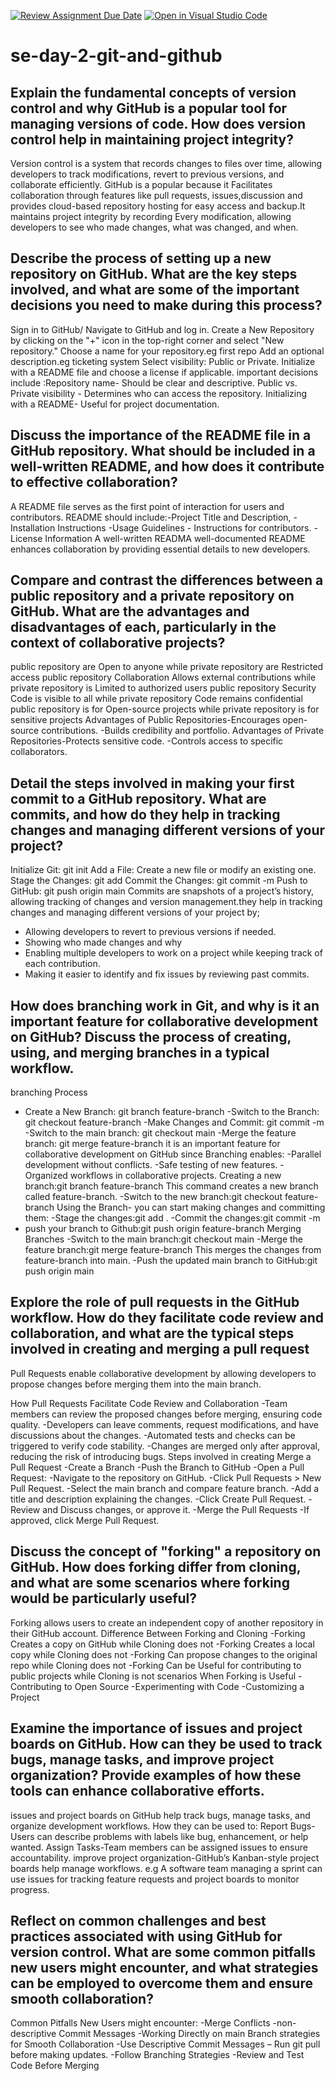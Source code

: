 [![Review Assignment Due Date](https://classroom.github.com/assets/deadline-readme-button-22041afd0340ce965d47ae6ef1cefeee28c7c493a6346c4f15d667ab976d596c.svg)](https://classroom.github.com/a/8wgCKhpZ)
[![Open in Visual Studio Code](https://classroom.github.com/assets/open-in-vscode-2e0aaae1b6195c2367325f4f02e2d04e9abb55f0b24a779b69b11b9e10269abc.svg)](https://classroom.github.com/online_ide?assignment_repo_id=18849451&assignment_repo_type=AssignmentRepo)
# se-day-2-git-and-github
## Explain the fundamental concepts of version control and why GitHub is a popular tool for managing versions of code. How does version control help in maintaining project integrity?

Version control is a system that records changes to files over time, allowing developers to track modifications, revert to previous versions, and collaborate efficiently.
GitHub is a popular because it Facilitates collaboration through features like pull requests, issues,discussion and provides cloud-based repository hosting for easy access and backup.It maintains project integrity by recording Every modification, allowing developers to see who made changes, what was changed, and when.

## Describe the process of setting up a new repository on GitHub. What are the key steps involved, and what are some of the important decisions you need to make during this process?

Sign in to GitHub/ Navigate to GitHub and log in.
Create a New Repository by clicking on the "+" icon in the top-right corner and select "New repository."
Choose a name for your repository.eg first repo
Add an optional description.eg ticketing system 
Select visibility: Public or Private.
Initialize with a README file and choose a license if applicable.
important decisions include :Repository name- Should be clear and descriptive.
                             Public vs. Private visibility - Determines who can access the repository.
                             Initializing with a README- Useful for project documentation.
                             
## Discuss the importance of the README file in a GitHub repository. What should be included in a well-written README, and how does it contribute to effective collaboration?

A README file serves as the first point of interaction for users and contributors.
 README should include:-Project Title and Description,
                      - Installation Instructions
                       -Usage Guidelines
                      - Instructions for contributors.
                      -License Information
A well-written READMA well-documented README enhances collaboration by providing essential details to new developers.

## Compare and contrast the differences between a public repository and a private repository on GitHub. What are the advantages and disadvantages of each, particularly in the context of collaborative projects?

public repository are Open to anyone while	private repository are Restricted access
public repository Collaboration	Allows external contributions	while	private repository is Limited to authorized users
public repository Security	Code is visible to all while private repository Code remains confidential
public repository is for Open-source projects while private repository is for sensitive projects
Advantages of Public Repositories-Encourages open-source contributions.
                                 -Builds credibility and portfolio.
 Advantages of Private Repositories-Protects sensitive code.
                                   -Controls access to specific collaborators.
                                   
## Detail the steps involved in making your first commit to a GitHub repository. What are commits, and how do they help in tracking changes and managing different versions of your project?

Initialize Git: git init
Add a File: Create a new file or modify an existing one.
Stage the Changes: git add <filename>
Commit the Changes: git commit -m 
Push to GitHub: git push origin main
Commits are snapshots of a project’s history, allowing tracking of changes and version management.they help in tracking changes and managing different versions of your project by;
- Allowing developers to revert to previous versions if needed.
- Showing who made changes and why 
-  Enabling multiple developers to work on a project while keeping track of each contribution.
- Making it easier to identify and fix issues by reviewing past commits.
  
## How does branching work in Git, and why is it an important feature for collaborative development on GitHub? Discuss the process of creating, using, and merging branches in a typical workflow.

 branching Process  
- Create a New Branch: git branch feature-branch
 -Switch to the Branch: git checkout feature-branch
  -Make Changes and Commit: git commit -m 
   -Switch to the main branch: git checkout main
    -Merge the feature branch: git merge feature-branch
it is an important feature for collaborative development on GitHub since Branching enables:
-Parallel development without conflicts.
-Safe testing of new features.
-Organized workflows in collaborative projects.
Creating a new branch:git branch feature-branch
This command creates a new branch called feature-branch.
-Switch to the new branch:git checkout feature-branch
Using the Branch- you can start making changes and committing them:
-Stage the changes:git add .
-Commit the changes:git commit -m 
- push your branch to Github:git push origin feature-branch
Merging Branches
-Switch to the main branch:git checkout main
-Merge the feature branch:git merge feature-branch
This merges the changes from feature-branch into main.
-Push the updated main branch to GitHub:git push origin main

## Explore the role of pull requests in the GitHub workflow. How do they facilitate code review and collaboration, and what are the typical steps involved in creating and merging a pull request

Pull Requests enable collaborative development by allowing developers to propose changes before merging them into the main branch.

How Pull Requests Facilitate Code Review and Collaboration
-Team members can review the proposed changes before merging, ensuring code quality.
-Developers can leave comments, request modifications, and have discussions about the changes.
-Automated tests and checks can be triggered to verify code stability.
-Changes are merged only after approval, reducing the risk of introducing bugs.
Steps involved in creating Merge a Pull Request
-Create a Branch 
-Push the Branch to GitHub
-Open a Pull Request:
-Navigate to the repository on GitHub.
-Click Pull Requests > New Pull Request.
-Select the main branch and compare feature branch.
-Add a title and description explaining the changes.
-Click Create Pull Request.
-Review and Discuss changes, or approve it.
-Merge the Pull Requests
-If approved, click Merge Pull Request.

## Discuss the concept of "forking" a repository on GitHub. How does forking differ from cloning, and what are some scenarios where forking would be particularly useful?

Forking allows users to create an independent copy of another repository in their GitHub account.
Difference Between Forking and Cloning
-Forking Creates a copy on GitHub while Cloning does not
-Forking Creates a local copy	while Cloning does not
-Forking Can propose changes to the original repo while Cloning does not
-Forking Can be Useful for contributing to public projects while Cloning is not	
scenarios When Forking is Useful
-Contributing to Open Source 
-Experimenting with Code 
-Customizing a Project

## Examine the importance of issues and project boards on GitHub. How can they be used to track bugs, manage tasks, and improve project organization? Provide examples of how these tools can enhance collaborative efforts.

issues and project boards on GitHub help track bugs, manage tasks, and organize development workflows. How they can be used to:
Report Bugs- Users can describe problems with labels like bug, enhancement, or help wanted.
Assign Tasks-Team members can be assigned issues to ensure accountability.
improve project organization-GitHub’s Kanban-style project boards help manage workflows.
e.g A software team managing a sprint can use issues for tracking feature requests and project boards to monitor progress.


## Reflect on common challenges and best practices associated with using GitHub for version control. What are some common pitfalls new users might encounter, and what strategies can be employed to overcome them and ensure smooth collaboration?

Common Pitfalls New Users might encounter:
-Merge Conflicts 
-non-descriptive Commit Messages
-Working Directly on main Branch 
strategies for Smooth Collaboration
-Use Descriptive Commit Messages 
– Run git pull before making updates.
-Follow Branching Strategies 
-Review and Test Code Before Merging



